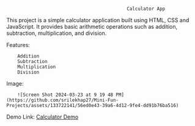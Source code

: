                                                 Calculator App

This project is a simple calculator application built using HTML, CSS and JavaScript. It provides basic arithmetic operations such as addition, subtraction, multiplication, and division.

Features:

        Addition
        Subtraction
        Multiplication
        Division

Image:

        ![Screen Shot 2024-03-23 at 9 19 48 PM](https://github.com/srilekhap27/Mini-Fun-Projects/assets/133722141/56ed0e43-39a6-4d12-9fe4-dd91b76ba516)

Demo Link: [Calculator Demo](https://srilekhap27.github.io/Mini-Fun-Projects/Calculator/calculator.html#calculator)
